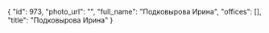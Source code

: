 {
    "id": 973,
    "photo_url": "",
    "full_name": "Подковырова Ирина",
    "offices": [],
    "title": "Подковырова Ирина"
}